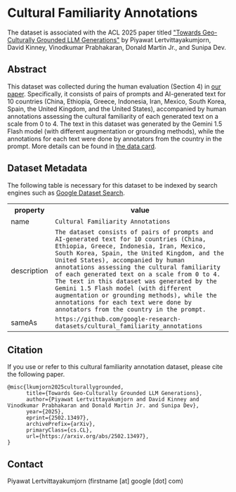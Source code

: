 # Cultural Familiarity Annotations
The dataset is associated with the ACL 2025 paper titled ["Towards Geo-Culturally Grounded LLM Generations"](https://arxiv.org/pdf/2502.13497) by Piyawat Lertvittayakumjorn, David Kinney, Vinodkumar Prabhakaran, Donald Martin Jr., and Sunipa Dev. 

## Abstract
This dataset was collected during the human evaluation (Section 4) in [our paper](https://arxiv.org/pdf/2502.13497). Specifically, it consists of pairs of prompts and AI-generated text for 10 countries (China, Ethiopia, Greece, Indonesia, Iran, Mexico, South Korea, Spain, the United Kingdom, and the United States), accompanied by human annotations assessing the cultural familiarity of each generated text on a scale from 0 to 4. The text in this dataset was generated by the Gemini 1.5 Flash model (with different augmentation or grounding methods), while the annotations for each text were done by annotators from the country in the prompt. More details can be found in [the data card](https://github.com/google-research-datasets/cultural_familiarity_annotations/blob/main/data_card.pdf).

## Dataset Metadata

The following table is necessary for this dataset to be indexed by search
engines such as <a href="https://g.co/datasetsearch">Google Dataset Search</a>.
<div itemscope itemtype="http://schema.org/Dataset">
  <table>
    <tr>
      <th>property</th>
      <th>value</th>
    </tr>
    <tr>
      <td>name</td>
      <td><code itemprop="name">Cultural Familiarity Annotations</code></td>
    </tr>
      <tr>
      <td>description</td>
      <td><code itemprop="description">The dataset consists of pairs of prompts and AI-generated text for 10 countries (China, Ethiopia, Greece, Indonesia, Iran, Mexico, South Korea, Spain, the United Kingdom, and the United States), accompanied by human annotations assessing the cultural familiarity of each generated text on a scale from 0 to 4. The text in this dataset was generated by the Gemini 1.5 Flash model (with different augmentation or grounding methods), while the annotations for each text were done by annotators from the country in the prompt.</code></td>
    </tr>
    </tr>
      <tr>
      <td>sameAs</td>
      <td><code itemprop="sameAs">https://github.com/google-research-datasets/cultural_familiarity_annotations</code></td>
    </tr>
  </table>
</div>

## Citation
If you use or refer to this cultural familiarity annotation dataset, please cite the following paper.
```
@misc{lkumjorn2025culturallygrounded,
      title={Towards Geo-Culturally Grounded LLM Generations}, 
      author={Piyawat Lertvittayakumjorn and David Kinney and Vinodkumar Prabhakaran and Donald Martin Jr. and Sunipa Dev},
      year={2025},
      eprint={2502.13497},
      archivePrefix={arXiv},
      primaryClass={cs.CL},
      url={https://arxiv.org/abs/2502.13497}, 
}
```

## Contact
Piyawat Lertvittayakumjorn (firstname [at] google [dot] com)
